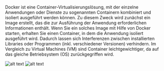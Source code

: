 Docker ist eine Container-Virtualisierungslösung, mit der einzelne Anwendungen oder Dienste zu sogenannten Containern kombiniert und isoliert ausgeführt werden können. Zu diesem Zweck wird zunächst ein Image erstellt, das die zur Ausführung der Anwendung erforderlichen Informationen enthält. Wenn Sie ein solches Image mit Hilfe von Docker starten, erhalten Sie einen Container, in dem die Anwendung isoliert ausgeführt wird. Dadurch lassen sich Interferenzen zwischen installierten Libraries oder Programmen (inkl. verschiedener Versionen) verhindern. Im Vergleich zu Virtual Machines (VM) sind Container leichtgewichtiger, da auf das gleiche Betriebsystem (OS) zurückgegriffen wird.

![alt text](https://github.com/Luycia/katacoda-scenarios/blob/main/docker-introdcution/assets/VM.svg "Bestandteile VM") ![alt text](https://github.com/Luycia/katacoda-scenarios/blob/main/docker-introdcution/assets/Docker.svg "Bestandteile Docker")